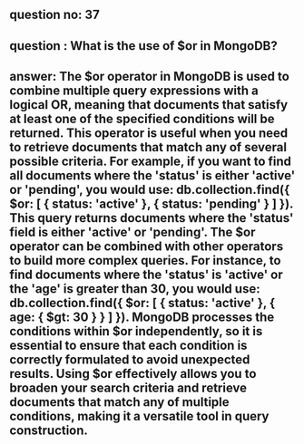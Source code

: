 
## question no: 37

## question : What is the use of $or in MongoDB?

## answer: The $or operator in MongoDB is used to combine multiple query expressions with a logical OR, meaning that documents that satisfy at least one of the specified conditions will be returned. This operator is useful when you need to retrieve documents that match any of several possible criteria. For example, if you want to find all documents where the 'status' is either 'active' or 'pending', you would use: db.collection.find({ $or: [ { status: 'active' }, { status: 'pending' } ] }). This query returns documents where the 'status' field is either 'active' or 'pending'. The $or operator can be combined with other operators to build more complex queries. For instance, to find documents where the 'status' is 'active' or the 'age' is greater than 30, you would use: db.collection.find({ $or: [ { status: 'active' }, { age: { $gt: 30 } } ] }). MongoDB processes the conditions within $or independently, so it is essential to ensure that each condition is correctly formulated to avoid unexpected results. Using $or effectively allows you to broaden your search criteria and retrieve documents that match any of multiple conditions, making it a versatile tool in query construction.
      